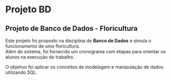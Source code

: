 # Projeto BD
## Projeto de Banco de Dados - Floricultura

Este projeto foi proposto na disciplina de **Banco de Dados** e simula o funcionamento de uma floricultura.  
Além do sistema, foi fornecido um cronograma com etapas para orientar os alunos na execução do trabalho.

O objetivo foi aplicar os conceitos de modelagem e manipulação de dados utilizando SQL.

